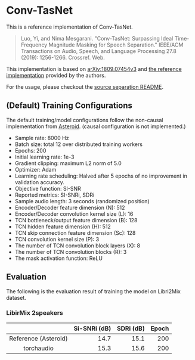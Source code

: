 # Conv-TasNet

This is a reference implementation of Conv-TasNet.

> Luo, Yi, and Nima Mesgarani. "Conv-TasNet: Surpassing Ideal Time-Frequency Magnitude Masking for Speech Separation." IEEE/ACM Transactions on Audio, Speech, and Language Processing 27.8 (2019): 1256-1266. Crossref. Web.

This implementation is based on [arXiv:1809.07454v3](https://arxiv.org/abs/1809.07454v3) and [the reference implementation](https://github.com/naplab/Conv-TasNet) provided by the authors.

For the usage, please checkout the [source separation README](../README.md).

## (Default) Training Configurations

The default training/model configurations follow the non-causal implementation from [Asteroid](https://github.com/asteroid-team/asteroid/tree/master/egs/librimix/ConvTasNet). (causal configuration is not implemented.)

 - Sample rate: 8000 Hz
 - Batch size: total 12 over distributed training workers
 - Epochs: 200
 - Initial learning rate: 1e-3
 - Gradient clipping: maximum L2 norm of 5.0
 - Optimizer: Adam
 - Learning rate scheduling: Halved after 5 epochs of no improvement in validation accuracy.
 - Objective function: SI-SNR
 - Reported metrics: SI-SNRi, SDRi
 - Sample audio length: 3 seconds (randomized position)
 - Encoder/Decoder feature dimension (N): 512
 - Encoder/Decoder convolution kernel size (L): 16
 - TCN bottleneck/output feature dimension (B): 128
 - TCN hidden feature dimension (H): 512
 - TCN skip connection feature dimension (Sc): 128
 - TCN convolution kernel size (P): 3
 - The number of TCN convolution block layers (X): 8
 - The number of TCN convolution blocks (R): 3
 - The mask activation function: ReLU

## Evaluation

The following is the evaluation result of training the model on Libri2Mix dataset.

### LibirMix 2speakers

|                     | Si-SNRi (dB) | SDRi (dB) | Epoch |
|:-------------------:|-------------:|----------:|------:|
| Reference (Asteroid)|         14.7 |      15.1 |   200 |
| torchaudio          |         15.3 |      15.6 |   200 |
